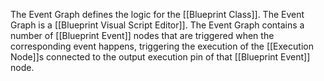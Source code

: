 The Event Graph defines the logic for the [[Blueprint Class]].
The Event Graph is a [[Blueprint Visual Script Editor]].
The Event Graph contains a number of [[Blueprint Event]] nodes that are triggered when the corresponding event happens, triggering the execution of the [[Execution Node]]s connected to the output execution pin of that [[Blueprint Event]] node.
